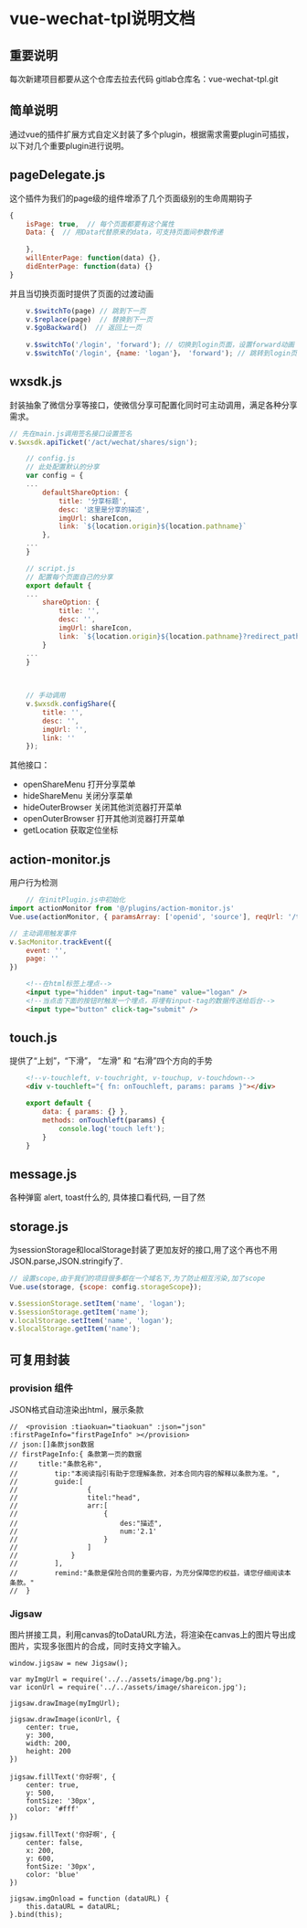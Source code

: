 # vue-wechat-tpl说明文档

## 重要说明
每次新建项目都要从这个仓库去拉去代码
gitlab仓库名：vue-wechat-tpl.git

## 简单说明
通过vue的插件扩展方式自定义封装了多个plugin，根据需求需要plugin可插拔，以下对几个重要plugin进行说明。

## pageDelegate.js
这个插件为我们的page级的组件增添了几个页面级别的生命周期钩子
```javascript
{
	isPage: true,  // 每个页面都要有这个属性
	Data: {  // 用Data代替原来的data，可支持页面间参数传递
	
	},
	willEnterPage: function(data) {},
	didEnterPage: function(data) {}
}
```
并且当切换页面时提供了页面的过渡动画
```javascript
	v.$switchTo(page) // 跳到下一页
	v.$replace(page)  // 替换到下一页
	v.$goBackward()  // 返回上一页
	
	v.$switchTo('/login', 'forward'); // 切换到login页面，设置forward动画
	v.$switchTo('/login', {name: 'logan'}， 'forward'); // 跳转到login页面 传递name参数到login页面 设置动画'forward'
```

## wxsdk.js
封装抽象了微信分享等接口，使微信分享可配置化同时可主动调用，满足各种分享需求。
```javascript
// 先在main.js调用签名接口设置签名
v.$wxsdk.apiTicket('/act/wechat/shares/sign');
```

```javascript
	// config.js 
	// 此处配置默认的分享
	var config = {
	...
		defaultShareOption: {
			title: '分享标题',
			desc: '这里是分享的描述',
			imgUrl: shareIcon,
			link: `${location.origin}${location.pathname}`
		},
	...
	}
```
```javascript
	// script.js
	// 配置每个页面自己的分享
	export default {
	...
		shareOption: {
			title: '',
			desc: '',
			imgUrl: shareIcon,
			link: `${location.origin}${location.pathname}?redirect_path=sub`
		}
	...
	}
	
	
```

```javascript
	// 手动调用
	v.$wxsdk.configShare({
		title: '',
		desc: '',
		imgUrl: '',
		link: ''
	});
```

其他接口：
 - openShareMenu 打开分享菜单
 - hideShareMenu 关闭分享菜单
 - hideOuterBrowser 关闭其他浏览器打开菜单
 - openOuterBrowser 打开其他浏览器打开菜单
 - getLocation 获取定位坐标

## action-monitor.js
用户行为检测

```javascript
	// 在initPlugin.js中初始化
import actionMonitor from '@/plugins/action-monitor.js'
Vue.use(actionMonitor, { paramsArray: ['openid', 'source'], reqUrl: '/track/action', scope: config.storageScope })

// 主动调用触发事件
v.$acMonitor.trackEvent({
	event: '',
	page: ''
})
```

```html
	<!--在html标签上埋点-->
	<input type="hidden" input-tag="name" value="logan" />
	<!--当点击下面的按钮时触发一个埋点，将埋有input-tag的数据传送给后台-->
	<input type="button" click-tag="submit" />
```

## touch.js
提供了“上划”，“下滑”， “左滑” 和 “右滑”四个方向的手势

```html
	<!--v-touchleft, v-touchright, v-touchup, v-touchdown-->
	<div v-touchleft="{ fn: onTouchleft, params: params }"></div>
```
```javascript
	export default {
		data: { params: {} },
		methods: onTouchleft(params) {
			console.log('touch left');
		}
	}
```

## message.js
各种弹窗 alert, toast什么的, 具体接口看代码, 一目了然

## storage.js
为sessionStorage和localStorage封装了更加友好的接口,用了这个再也不用JSON.parse,JSON.stringify了.
```javascript
// 设置scope,由于我们的项目很多都在一个域名下,为了防止相互污染,加了scope
Vue.use(storage, {scope: config.storageScope});

v.$sessionStorage.setItem('name', 'logan');
v.$sessionStorage.getItem('name');
v.localStorage.setItem('name', 'logan');
v.$localStorage.getItem('name');
```

## 可复用封装

### provision 组件
JSON格式自动渲染出html，展示条款

```
//  <provision :tiaokuan="tiaokuan" :json="json" :firstPageInfo="firstPageInfo" ></provision>
// json:[]条款json数据
// firstPageInfo:{ 条款第一页的数据
//     title:"条款名称",
//         tip:"本阅读指引有助于您理解条款，对本合同内容的解释以条款为准。",
//         guide:[
//                 {
//                 titel:"head",
//                 arr:[
//                     {
//                         des:"描述",
//                         num:'2.1'
//                     }
//                 ]
//             }
//         ],
//         remind:"条款是保险合同的重要内容，为充分保障您的权益，请您仔细阅读本条款。"
//  }
```

### Jigsaw 
图片拼接工具，利用canvas的toDataURL方法，将渲染在canvas上的图片导出成图片，实现多张图片的合成，同时支持文字输入。

```
window.jigsaw = new Jigsaw();

var myImgUrl = require('../../assets/image/bg.png');
var iconUrl = require('../../assets/image/shareicon.jpg');

jigsaw.drawImage(myImgUrl);

jigsaw.drawImage(iconUrl, {
	center: true,
	y: 300,
	width: 200,
	height: 200
})

jigsaw.fillText('你好啊', {
	center: true,
	y: 500,
	fontSize: '30px',
	color: '#fff'
})

jigsaw.fillText('你好啊', {
	center: false,
	x: 200,
	y: 600,
	fontSize: '30px',
	color: 'blue'
})

jigsaw.imgOnload = function (dataURL) {
	this.dataURL = dataURL;
}.bind(this);
```